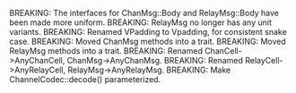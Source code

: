 BREAKING:  The interfaces for ChanMsg::Body and RelayMsg::Body have been made
more uniform.
BREAKING: RelayMsg no longer has any unit variants.
BREAKING: Renamed VPadding to Vpadding, for consistent snake case.
BREAKING: Moved ChanMsg methods into a trait.
BREAKING: Moved RelayMsg methods into a trait.
BREAKING: Renamed ChanCell->AnyChanCell, ChanMsg->AnyChanMsg.
BREAKING: Renamed RelayCell->AnyRelayCell, RelayMsg->AnyRelayMsg.
BREAKING: Make ChannelCodec::decode() parameterized.
